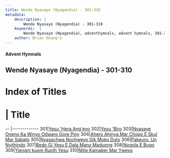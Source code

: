 ```yaml
---
title: Wende Nyasaye (Nyagendia) - 301-310
metadata:
    description: |
        Wende Nyasaye (Nyagendia) - 301-310
    keywords:  |
        Wende Nyasaye (Nyagendia), adventhymnals, advent hymnals, 301-310
    author: Brian Onang'o
---
```


#### Advent Hymnals
## Wende Nyasaye (Nyagendia) - 301-310

# Index of Titles
# | Title                        
-- |-------------
301|[Yesu 'Hera Ang'eyo](/wende-nyasaye/301-332/301-310/Yesu-'Hera-Ang'eyo)
302|[Yesu 'Biro](/wende-nyasaye/301-332/301-310/Yesu-'Biro)
303|[Nyasaye Oneno Ka Winyo Odwaro Gore Piny](/wende-nyasaye/301-332/301-310/Nyasaye-Oneno-Ka-Winyo-Odwaro-Gore-Piny)
304|[Ahero Ahinya Mar Chopo E Skul Mar Sabato](/wende-nyasaye/301-332/301-310/Ahero-Ahinya-Mar-Chopo-E-Skul-Mar-Sabato)
305|[Nyasachwa Nochweyo Gik Moko Duto](/wende-nyasaye/301-332/301-310/Nyasachwa-Nochweyo-Gik-Moko-Duto)
306|[Pakeuru ,Un Nyithindo](/wende-nyasaye/301-332/301-310/Pakeuru-,Un-Nyithindo)
307|[Bedo Gi Yesu E Dala Mano Maduong](/wende-nyasaye/301-332/301-310/Bedo-Gi-Yesu-E-Dala-Mano-Maduong)
308|[Nogola E Bugo](/wende-nyasaye/301-332/301-310/Nogola-E-Bugo)
309|[Yiengni kuom Ruoth Yesu](/wende-nyasaye/301-332/301-310/Yiengni-kuom-Ruoth-Yesu)
310|[Nitie Kamaber Mar Yweyo](/wende-nyasaye/301-332/301-310/Nitie-Kamaber-Mar-Yweyo)